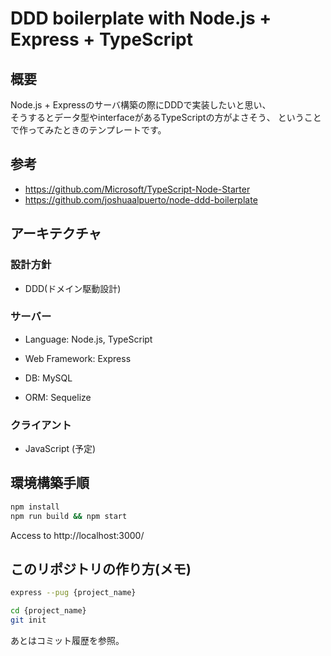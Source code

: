 # DDD boilerplate with Node.js + Express + TypeScript

## 概要

Node.js + Expressのサーバ構築の際にDDDで実装したいと思い、  
そうするとデータ型やinterfaceがあるTypeScriptの方がよさそう、
ということで作ってみたときのテンプレートです。

## 参考

* https://github.com/Microsoft/TypeScript-Node-Starter
* https://github.com/joshuaalpuerto/node-ddd-boilerplate

## アーキテクチャ

### 設計方針

* DDD(ドメイン駆動設計)

### サーバー

* Language: Node.js, TypeScript
* Web Framework: Express

* DB: MySQL
* ORM: Sequelize

### クライアント

* JavaScript (予定)

## 環境構築手順

```sh
npm install
npm run build && npm start
```

Access to http://localhost:3000/

## このリポジトリの作り方(メモ)

```sh
express --pug {project_name}

cd {project_name}
git init
```

あとはコミット履歴を参照。
